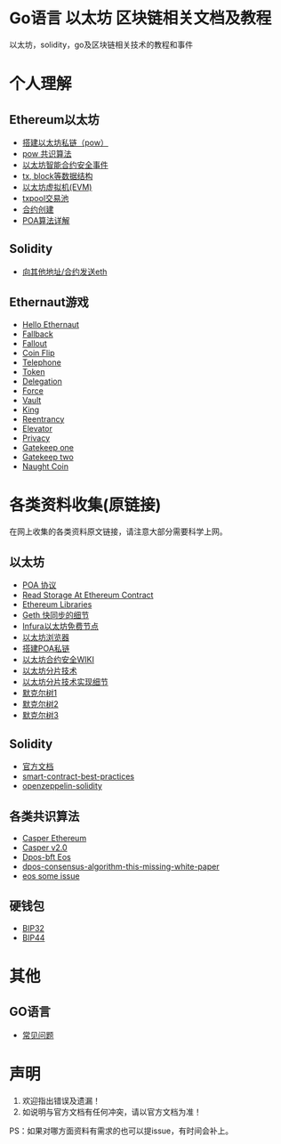 
# Go语言 以太坊 区块链相关文档及教程

以太坊，solidity，go及区块链相关技术的教程和事件

# 个人理解

## Ethereum以太坊

* [搭建以太坊私链（pow）](./ethereum/how_to_build_private_net_zh.md)  
* [pow 共识算法](./ethereum/pow_zh.md)  
* [以太坊智能合约安全事件](./ethereum/security_incident_zh.md)
* [tx, block等数据结构](./ethereum/data_structure.md)
* [以太坊虚拟机(EVM)](./ethereum/evm_zh.md)
* [txpool交易池](./ethereum/txpool_zh.md)
* [合约创建](./ethereum/Transaction_execution_zh.md)
* [POA算法详解](./ethereum/poa_zh.md)

## Solidity

* [向其他地址/合约发送eth](./solidity/send_eth_zh.md)

## Ethernaut游戏

* [Hello Ethernaut](./ethernaut/0_Hello_Ethernaut_zh.md)
* [Fallback](./ethernaut/1_Fallback_zh.md)
* [Fallout](./ethernaut/2_Fallout_zh.md)
* [Coin Flip](./ethernaut/3_Coin_Flip_zh.md)
* [Telephone](./ethernaut/4_Telephone_zh.md)
* [Token](./ethernaut/5_Token_zh.md)
* [Delegation](./ethernaut/6_Delegation_zh.md)
* [Force](./ethernaut/7_Force_zh.md)
* [Vault](./ethernaut/8_Vault_zh.md)
* [King](./ethernaut/9_King_zh.md)
* [Reentrancy](./ethernaut/10_Reentrancy_zh.md)
* [Elevator](./ethernaut/11_Elevator_zh.md)
* [Privacy](./ethernaut/12_Privacy_zh.md)
* [Gatekeep one](./ethernaut/13_Gatekeep_one_zh.md)
* [Gatekeep two](./ethernaut/14_Gatekeep_two_zh.md)
* [Naught Coin](./ethernaut/15_Naught_Coin_zh.md)

# 各类资料收集(原链接)

在网上收集的各类资料原文链接，请注意大部分需要科学上网。

## 以太坊

* [POA 协议](https://github.com/ethereum/EIPs/issues/225)
* [Read Storage At Ethereum Contract](https://medium.com/aigang-network/how-to-read-ethereum-contract-storage-44252c8af925)
* [Ethereum Libraries](https://github.com/Modular-Network/ethereum-libraries)
* [Geth 快同步的细节](https://github.com/ethereum/go-ethereum/issues/15001)
* [Infura以太坊免费节点](https://infura.io)
* [以太坊浏览器](https://etherscan.io)
* [搭建POA私链](https://hackernoon.com/setup-your-own-private-proof-of-authority-ethereum-network-with-geth-9a0a3750cda8)
* [以太坊合约安全WIKI](https://github.com/ethereum/wiki/wiki/Safety)
* [以太坊分片技术](https://blockgeeks.com/guides/what-are-ethereum-nodes-and-sharding/)
* [以太坊分片技术实现细节](https://github.com/ethereum/sharding/blob/develop/docs/doc.md)
* [默克尔树1](https://blog.ethereum.org/2015/11/15/merkling-in-ethereum/)
* [默克尔树2](https://easythereentropy.wordpress.com/2014/06/04/understanding-the-ethereum-trie/)
* [默克尔树3](https://github.com/ethereum/wiki/wiki/Patricia-Tree)

## Solidity

* [官方文档](http://solidity.readthedocs.io/en/v0.4.24/)
* [smart-contract-best-practices](https://github.com/ConsenSys/smart-contract-best-practices/blob/master/README-zh.md)
* [openzeppelin-solidity](https://github.com/OpenZeppelin/openzeppelin-solidity)

## 各类共识算法

* [Casper Ethereum](https://arxiv.org/pdf/1710.09437.pdf)
* [Casper v2.0](https://ethresear.ch/t/convenience-link-to-casper-sharding-chain-v2-1-spec/2332)
* [Dpos-bft Eos](https://medium.com/eosio/dpos-bft-pipelined-byzantine-fault-tolerance-8a0634a270ba)
* [dpos-consensus-algorithm-this-missing-white-paper](https://steemit.com/dpos/@dantheman/dpos-consensus-algorithm-this-missing-white-paper)
* [eos some issue](https://github.com/EOSIO/eos/issues/2718)

## 硬钱包

* [BIP32](https://github.com/bitcoin/bips/blob/master/bip-0032.mediawiki)
* [BIP44](https://github.com/bitcoin/bips/blob/master/bip-0044.mediawiki)

# 其他

## GO语言

* [常见问题](./go/go_zh.md)

# 声明

1. 欢迎指出错误及遗漏！
2. 如说明与官方文档有任何冲突，请以官方文档为准！

PS：如果对哪方面资料有需求的也可以提issue，有时间会补上。
